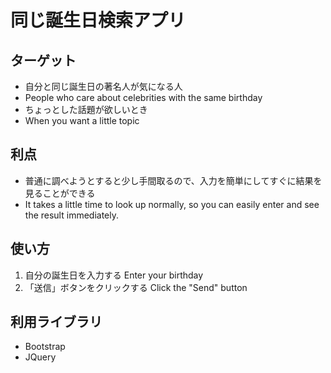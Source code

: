 # 同じ誕生日検索アプリ

## ターゲット
- 自分と同じ誕生日の著名人が気になる人
- People who care about celebrities with the same birthday
- ちょっとした話題が欲しいとき
- When you want a little topic

## 利点
- 普通に調べようとすると少し手間取るので、入力を簡単にしてすぐに結果を見ることができる
- It takes a little time to look up normally, so you can easily enter and see the result immediately.

## 使い方
1. 自分の誕生日を入力する Enter your birthday
2. 「送信」ボタンをクリックする  Click the "Send" button

## 利用ライブラリ
- Bootstrap
- JQuery
